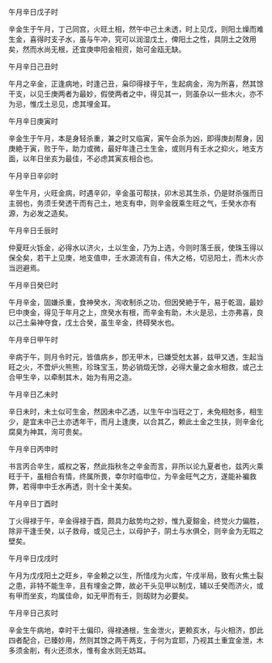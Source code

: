午月辛日戊子时

辛金生于午月，丁己同宫，火旺土相，然午中己土未透，时上见戊，则阳土燥而难生金，喜得时支子水，虽与午冲，究可以润湿戊土，俾阳土之性，具阴土之效用矣，然而水尚无根，还宜庚申阳金相资，始可金瓯无缺。

午月辛日己丑时

午月之辛金，正逢病地，时逢己丑，枭印得禄于午，生起病金，洵为所喜，然其馀干支，以见壬庚两者为最妙，假使两者之中，得见其一，则虽杂以一些木火，亦不为忌，惟戊土忌见，虑其埋金耳。

午月辛日庚寅时

辛金生于午月，本是身轻杀重，兼之时又临寅，寅午会杀为凶，即得庚刦帮身，因庚絶于寅，败于午，助力或微，最好年逢己土生金，或则月有壬水之抑火，地支方面，以年日坐亥为最佳，不必虑其寅亥相合也。

午月辛日辛卯时

辛生午月，火旺金病，时遇辛卯，辛金虽可帮扶，卯木忌其生杀，仍是财杀强而日主弱也，务须壬癸透干而有己土，地支有申，则辛金旣乘生旺之气，壬癸水亦有源，为必发之造矣。

午月辛日壬辰时

仲夏旺火铄金，必得水以济火，土以生金，乃为上选，今则时落壬辰，使珠玉得以保全矣，若干上见庚，地支值申，壬水源流有自，伟大之格，切忌阳土，而木火亦当迥避焉。

午月辛日癸巳时

午月辛金，固嫌杀重，食神癸水，洵收制杀之功，但因癸絶于午，易于乾涸，最妙巳中庚金，得见于年月之上，庶癸水有根，而辛金有助，木火是忌，土亦弗喜，良以己土枭神夺食，戊土合癸，虽生辛金，终碍癸水也。

午月辛日甲午时

辛病于午，则月令时元，皆值病乡，卽无甲木，已嫌受尅太甚，兹甲又透，生起当旺之火，不啻炉火熊熊，珍珠宝玉，势必销燬无馀，必得大量之金水相救，或己土合甲生辛，以牵制其木，始为有用之造。

午月辛日乙未时

辛日未时，未土似可生金，然因未中乙透，以生午中当旺之丁，未免相尅多，相生少，是宜未中己土亦透年干，而月上逢庚，以合其乙，赖此土金之生扶，则辛金化腐臭为神其，洵可贵矣。

午月辛日丙申时

书言丙合辛生，威权之客，然此指秋冬之辛金而言，非所以论九夏者也，兹丙火乘旺于干，虽相合有情，终属所畏，幸尔时临申位，为辛金旺气之方，遂能补褊救弊，若得申中壬水再透，则十全十美矣。

午月辛日丁酉时

丁火得禄于午，辛金得禄于酉，颇具力敌势均之妙，惟九夏鎔金，终觉火力偏胜，除非干逢壬癸，以子救母，或见己土，以母护子，阴土与水俱仝，则辛金为无瑕之壁矣。

午月辛日戊戌时

午月为戊戌阳土之旺乡，辛金赖之以生，所惜戌为火库，午戌半局，致有火焦土裂之患，非特不能生辛，且有埋金之弊，故必干头见甲以制戊，辅以壬癸而济火，或有甲而坐亥，均属佳命，如无甲而有壬，则刼财为必要矣。

午月辛日己亥时

辛金生午病地，幸时干土偏印，得禄通根，生金泄火，更赖亥水，与火相济，卽此四者配合，已臻妙用，然则其馀之两干两支，于何为宜耶，乃视其土重宜金泄，木多须金削，有火还须水，惟有金水则无妨耳。

